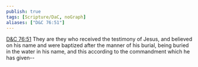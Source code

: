 ```yaml
---
publish: true
tags: [Scripture/DaC, noGraph]
aliases: ["D&C 76:51"]
---
```

[D&C 76:51](https://churchofjesuschrist.org/study/scriptures/dc-testament/dc/76?lang=eng&id=p51#p51) They are they who received the testimony of Jesus, and believed on his name and were baptized after the manner of his burial, being buried in the water in his name, and this according to the commandment which he has given--
